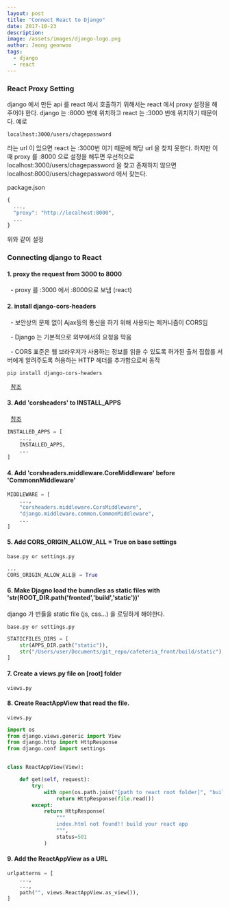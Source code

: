 ```yaml
---
layout: post
title: "Connect React to Django"
date: 2017-10-23
description:
image: /assets/images/django-logo.png
author: Jeong geonwoo
tags:
  - django
  - react
---
```


### React Proxy Setting

django 에서 만든 api 를 react 에서 호출하기 위해서는 react 에서 proxy 설정을 해주어야 한다. django 는 :8000 번에 위치하고 react 는 :3000 번에 위치하기 때문이다.
예로

```
localhost:3000/users/chagepassword
```

라는 url 이 있으면 react 는 :3000번 이기 때문에 해당 url 을 찾지 못한다. 하지만 이때 proxy 를 :8000 으로 설정을 해두면 우선적으로 localhost:3000/users/chagepassword 을 찾고 존재하지 않으면 localhost:8000/users/chagepassword 에서 찾는다.

package.json

```javascript
{
  ...,
  "proxy": "http://localhost:8000",
  ...
}
```

위와 같이 설정

### Connecting django to React

#### 1. proxy the request from 3000 to 8000

&nbsp; - proxy 를 :3000 에서 :8000으로 보냄 (react)

#### 2. install django-cors-headers

&nbsp; - 보안상의 문제 없이 Ajax등의 통신을 하기 위해 사용되는 메커니즘이 CORS임

&nbsp; - Django 는 기본적으로 외부에서의 요청을 막음

&nbsp; - CORS 표준은 웹 브라우저가 사용하는 정보를 읽을 수 있도록 허가된 출처 집합를 서버에게 알려주도록 허용하는 HTTP 헤더를 추가함으로써 동작

```
pip install django-cors-headers
```

&nbsp; [참조](http://recordingbetter.com/2017/08/07/Django-CORS)

#### 3. Add 'corsheaders' to INSTALL_APPS

&nbsp; [참조](https://pypi.org/project/django-cors-headers/)

```python
INSTALLED_APPS = [
    ...,
    INSTALLED_APPS,
    ...
]
```

#### 4. Add 'corsheaders.middleware.CoreMiddleware' before 'CommonnMiddleware'

```python
MIDDLEWARE = [
    ...,
    "corsheaders.middleware.CorsMiddleware",
    "django.middleware.common.CommonMiddleware",
    ...
]
```

#### 5. Add CORS_ORIGIN_ALLOW_ALL = True on base settings

`base.py or settings.py`

```python
...
CORS_ORIGIN_ALLOW_ALL을 = True
```

#### 6. Make Djagno load the bunndles as static files with 'str(ROOT_DIR.path('fronted','build','static'))'

django 가 번들을 static file (js, css...) 을 로딩하게 해야한다.

`base.py or settings.py`

```python
STATICFILES_DIRS = [
    str(APPS_DIR.path("static")),
    str("/Users/user/Documents/git_repo/cafeteria_front/build/static"),
]
```

#### 7. Create a views.py file on [root] folder

`views.py`

#### 8. Create ReactAppView that read the file.

`views.py`

```python
import os
from django.views.generic import View
from django.http import HttpResponse
from django.conf import settings


class ReactAppView(View):

    def get(self, request):
        try:
            with open(os.path.join("[path to react root folder]", "build", "index.html")) as file:
                return HttpResponse(file.read())
        except:
            return HttpResponse(
                """
                index.html not found!! build your react app
                """,
                status=501
            )

```

#### 9. Add the ReactAppView as a URL

```python
urlpatterns = [
    ...,
    ...,
    path("", views.ReactAppView.as_view()),
]
```
